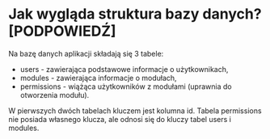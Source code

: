 # Jak wygląda struktura bazy danych? [PODPOWIEDŹ]

Na bazę danych aplikacji składają się 3 tabele:

- users - zawierająca podstawowe informacje o użytkownikach,
- modules - zawierająca informacje o modułach,
- permissions - wiążąca użytkowników z modułami (uprawnia do otworzenia modułu).

W pierwszych dwóch tabelach kluczem jest kolumna id. Tabela permissions nie posiada własnego klucza, ale odnosi się do kluczy tabel users i modules.

